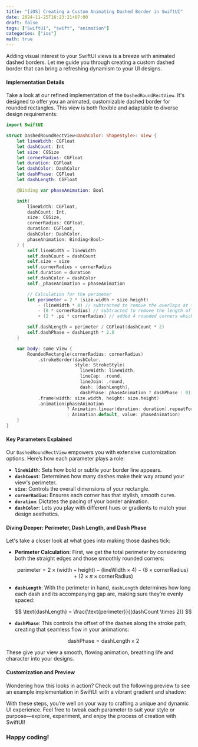 ```yaml
---
title: "[iOS] Creating a Custom Animating Dashed Border in SwiftUI"
date: 2024-11-25T16:23:21+07:00
draft: false
tags: ["SwiftUI", "swift", "animation"]
categories: ["ios"]
math: true
---
```


Adding visual interest to your SwiftUI views is a breeze with animated dashed borders. Let me guide you through creating a custom dashed border that can bring a refreshing dynamism to your UI designs.

#### Implementation Details

Take a look at our refined implementation of the `DashedRoundRectView`. It's designed to offer you an animated, customizable dashed border for rounded rectangles. This view is both flexible and adaptable to diverse design requirements:

```swift
import SwiftUI

struct DashedRoundRectView<DashColor: ShapeStyle>: View {
    let lineWidth: CGFloat
    let dashCount: Int
    let size: CGSize
    let cornerRadius: CGFloat
    let duration: CGFloat
    let dashColor: DashColor
    let dashPhase: CGFloat
    let dashLength: CGFloat

    @Binding var phaseAnimation: Bool

    init(
        lineWidth: CGFloat,
        dashCount: Int,
        size: CGSize,
        cornerRadius: CGFloat,
        duration: CGFloat,
        dashColor: DashColor,
        phaseAnimation: Binding<Bool>
    ) {
        self.lineWidth = lineWidth
        self.dashCount = dashCount
        self.size = size
        self.cornerRadius = cornerRadius
        self.duration = duration
        self.dashColor = dashColor
        self._phaseAnimation = phaseAnimation

        // Calculation for the perimeter
        let perimeter = 2 * (size.width + size.height)
            - (lineWidth * 4) // subtracted to remove the overlaps at the corners.
            - (8 * cornerRadius) // subtracted to remove the length of the rounded corner part
            + (2 * .pi * cornerRadius) // added 4 rounded corners which is a whole circle

        self.dashLength = perimeter / CGFloat(dashCount * 2)
        self.dashPhase = dashLength * 2.0
    }

    var body: some View {
        RoundedRectangle(cornerRadius: cornerRadius)
            .strokeBorder(dashColor,
                          style: StrokeStyle(
                            lineWidth: lineWidth,
                            lineCap: .round,
                            lineJoin: .round,
                            dash: [dashLength],
                            dashPhase: phaseAnimation ? dashPhase : 0))
            .frame(width: size.width, height: size.height)
            .animation(phaseAnimation
                       ? Animation.linear(duration: duration).repeatForever(autoreverses: false)
                       : Animation.default, value: phaseAnimation)
    }
}
```

#### Key Parameters Explained

Our `DashedRoundRectView` empowers you with extensive customization options. Here’s how each parameter plays a role:

- **`lineWidth`**: Sets how bold or subtle your border line appears.
- **`dashCount`**: Determines how many dashes make their way around your view's perimeter.
- **`size`**: Controls the overall dimensions of your rectangle.
- **`cornerRadius`**: Ensures each corner has that stylish, smooth curve.
- **`duration`**: Dictates the pacing of your border animation.
- **`dashColor`**: Lets you play with different hues or gradients to match your design aesthetics.

#### Diving Deeper: Perimeter, Dash Length, and Dash Phase

Let's take a closer look at what goes into making those dashes tick:

- **Perimeter Calculation**: First, we get the total perimeter by considering both the straight edges and those smoothly rounded corners:

  $$
  \text{perimeter} = 2 \times (\text{width} + \text{height}) - (\text{lineWidth} \times 4) - (8 \times \text{cornerRadius}) + (2 \times \pi \times \text{cornerRadius})
  $$

- **`dashLength`**: With the perimeter in hand, `dashLength` determines how long each dash and its accompanying gap are, making sure they’re evenly spaced:

  $$
  \text{dashLength} = \frac{\text{perimeter}}{(dashCount \times 2)}
  $$

- **`dashPhase`**: This controls the offset of the dashes along the stroke path, creating that seamless flow in your animations:

  $$
  \text{dashPhase} = \text{dashLength} \times 2
  $$

These give your view a smooth, flowing animation, breathing life and character into your designs.

#### Customization and Preview

Wondering how this looks in action? Check out the following preview to see an example implementation in SwiftUI with a vibrant gradient and shadow:

With these steps, you’re well on your way to crafting a unique and dynamic UI experience. Feel free to tweak each parameter to suit your style or purpose—explore, experiment, and enjoy the process of creation with SwiftUI!

### Happy coding!
